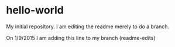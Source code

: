 hello-world
===========

My initial repository.
I am editing the readme merely to do a branch.

On 1/9/2015 I am adding this line to my branch (readme-edits)
